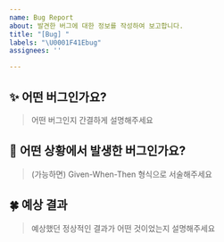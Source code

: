 ```yaml
---
name: Bug Report
about: 발견한 버그에 대한 정보를 작성하여 보고합니다.
title: "[Bug] "
labels: "\U0001F41Ebug"
assignees: ''

---
```


## ✨ 어떤 버그인가요?

> 어떤 버그인지 간결하게 설명해주세요

## 📌 어떤 상황에서 발생한 버그인가요?

> (가능하면) Given-When-Then 형식으로 서술해주세요

## 🍀 예상 결과

> 예상했던 정상적인 결과가 어떤 것이었는지 설명해주세요
